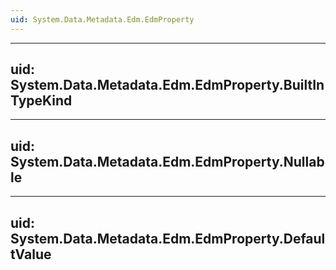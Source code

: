 ```yaml
---
uid: System.Data.Metadata.Edm.EdmProperty
---
```


---
uid: System.Data.Metadata.Edm.EdmProperty.BuiltInTypeKind
---

---
uid: System.Data.Metadata.Edm.EdmProperty.Nullable
---

---
uid: System.Data.Metadata.Edm.EdmProperty.DefaultValue
---
